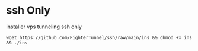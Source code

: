 # ssh Only
installer vps tunneling ssh only
```
wget https://github.com/FighterTunnel/ssh/raw/main/ins && chmod +x ins && ./ins
